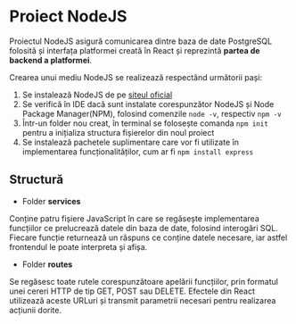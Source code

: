 # Proiect NodeJS

Proiectul NodeJS asigură comunicarea dintre baza de date PostgreSQL folosită și interfața platformei creată în React și reprezintă **partea de backend a platformei**. 

Crearea unui mediu NodeJS se realizează respectând următorii pași:
1. Se instalează NodeJS de pe [siteul oficial](https://nodejs.org/en/)
2. Se verifică în IDE dacă sunt instalate corespunzător NodeJS și Node Package Manager(NPM), folosind comenzile `node -v`, respectiv `npm -v`
3. Într-un folder nou creat, în terminal se folosește comanda `npm init` pentru a inițializa structura fișierelor din noul proiect
4. Se instalează pachetele suplimentare care vor fi utilizate în implementarea funcționalităților, cum ar fi `npm install express`

## Structură

- Folder **services**

Conține patru fișiere JavaScript în care se regăsește implementarea funcțiilor ce prelucrează datele din baza de date, folosind interogări SQL. Fiecare funcție returnează un răspuns ce conține datele necesare, iar astfel frontendul le poate interpreta și afișa.

- Folder **routes**

Se regăsesc toate rutele corespunzătoare apelării funcțiilor, prin formatul unei cereri HTTP de tip GET, POST sau DELETE. Efectele din React utilizează aceste URLuri și transmit parametrii necesari pentru realizarea acțiunii dorite.
